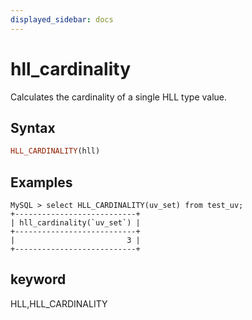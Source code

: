 ```yaml
---
displayed_sidebar: docs
---
```


# hll_cardinality



Calculates the cardinality of a single HLL type value.

## Syntax

```Haskell
HLL_CARDINALITY(hll)
```

## Examples

```plain text
MySQL > select HLL_CARDINALITY(uv_set) from test_uv;
+---------------------------+
| hll_cardinality(`uv_set`) |
+---------------------------+
|                         3 |
+---------------------------+
```

## keyword

HLL,HLL_CARDINALITY
